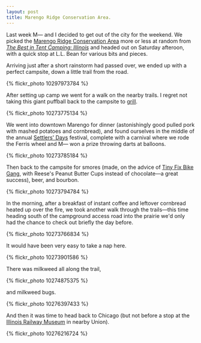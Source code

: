 ```yaml
---
layout: post
title: Marengo Ridge Conservation Area.
---
```


Last week M&mdash; and I decided to get out of the city for the weekend. We picked the <a href="http://www.mccdistrict.org/web/re-camping.htm">Marengo Ridge Conservation Area</a> more or less at random from <a href="http://www.amazon.com/The-Best-Tent-Camping-Illinois/dp/0897326431"><i>The Best in Tent Camping: Illinois</i></a> and headed out on Saturday afteroon, with a quick stop at L.L. Bean for various bits and pieces.

Arriving just after a short rainstorm had passed over, we ended up with a perfect campsite, down a little trail from the road.

{% flickr_photo 10297973784 %}

After setting up camp we went for a walk on the nearby trails. I regret not taking this giant puffball back to the campsite to <a href="http://www.theguardian.com/lifeandstyle/allotment/2010/sep/22/allotments-gardens">grill</a>.

{% flickr_photo 10273775134 %}

We went into downtown Marengo for dinner (astonishingly good pulled pork with  mashed potatoes and cornbread), and found ourselves in the middle of the annual <a href="http://www.settlersdays.com/">Settlers' Days</a> festival, complete with a carnival where we rode the Ferris wheel and M&mdash; won a prize throwing darts at balloons.

{% flickr_photo 10273785184 %}

Then back to the campsite for smores (made, on the advice of <a href="http://tinyfixbikegang.com/go-bike-camping/">Tiny Fix Bike Gang</a>, with Reese's Peanut Butter Cups instead of chocolate&mdash;a great success), beer, and bourbon.

{% flickr_photo 10273794784 %}

In the morning, after a breakfast of instant coffee and leftover cornbread heated up over the fire, we took another walk through the trails&mdash;this time heading south of the campground access road into the prairie we'd only had the chance to check out briefly the day before.

{% flickr_photo 10273766834 %}

It would have been very easy to take a nap here.

{% flickr_photo 10273901586 %}

There was milkweed all along the trail,

{% flickr_photo 10274875375 %}

and milkweed bugs.

{% flickr_photo 10276397433 %}

And then it was time to head back to Chicago (but not before a stop at the <a href="http://www.irm.org">Illinois Railway Museum</a> in nearby Union).

{% flickr_photo 10276216724 %}